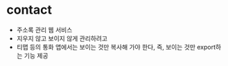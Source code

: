 # contact
- 주소록 관리 웹 서비스
- 지우지 않고 보이지 않게 관리하려고
- 티맵 등의 통화 앱에서는 보이는 것만 복사해 가야 한다, 즉, 보이는 것만 export하는 기능 제공
